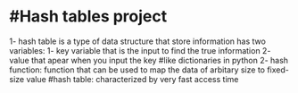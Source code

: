#Hash tables project
=====================
1- hash table is a type of data structure that store information has two variables:
	1- key variable that is the input to find the true information
	2- value that apear when you input the key
	#like dictionaries in python
2- hash function:
	function that can be used to map the data of arbitary size to fixed-size value
#hash table:
	characterized by very fast access time
